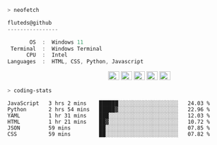 ```zsh
> neofetch
```

<!--align="left" src="https://github.com/fluteds.png" alt="logo.png" width="200"/>-->

```csharp
fluteds@github
----------------

       OS  :  Windows 11
 Terminal  :  Windows Terminal
      CPU  :  Intel
Languages  :  HTML, CSS, Python, Javascript
```

<p align="left">
  &nbsp; &nbsp; &nbsp; &nbsp; &nbsp;&nbsp; &nbsp; &nbsp; &nbsp; &nbsp;&nbsp; &nbsp; &nbsp; &nbsp; &nbsp; &nbsp; &nbsp; &nbsp; &nbsp; &nbsp; &nbsp;&nbsp; &nbsp; &nbsp; &nbsp; &nbsp;&nbsp; &nbsp; &nbsp; &nbsp; &nbsp;
  <img alt="#474342" src="https://via.placeholder.com/15/ADBAC7/000000?text=+" width="25" height="20" />
  <img alt="#fbedf6" src="https://via.placeholder.com/15/6CB6FF/000000?text=+" width="25" height="20" />
  <img alt="#c9594d" src="https://via.placeholder.com/15/F47067/000000?text=+" width="25" height="20" />
  <img alt="#f8b9b2" src="https://via.placeholder.com/15/DCBDFB/000000?text=+" width="25" height="20" />
  <img alt="#f8b9b2" src="https://via.placeholder.com/15/57ab5a/000000?text=+" width="25" height="20" />
</p>

```zsh
> coding-stats
```

<!--START_SECTION:waka-->

```text
JavaScript   3 hrs 2 mins    ██████░░░░░░░░░░░░░░░░░░░   24.03 %
Python       2 hrs 54 mins   █████▓░░░░░░░░░░░░░░░░░░░   22.96 %
YAML         1 hr 31 mins    ███░░░░░░░░░░░░░░░░░░░░░░   12.03 %
HTML         1 hr 21 mins    ██▓░░░░░░░░░░░░░░░░░░░░░░   10.72 %
JSON         59 mins         ██░░░░░░░░░░░░░░░░░░░░░░░   07.85 %
CSS          59 mins         ██░░░░░░░░░░░░░░░░░░░░░░░   07.82 %
```

<!--END_SECTION:waka-->
